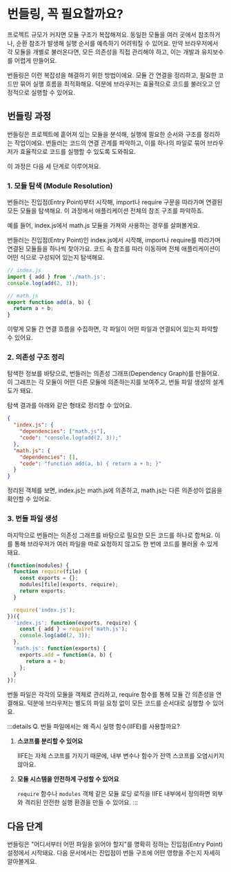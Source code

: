 # 번들링, 꼭 필요할까요?

프로젝트 규모가 커지면 모듈 구조가 복잡해져요. 동일한 모듈을 여러 곳에서 참조하거나, 순환 참조가 발생해 실행 순서를 예측하기 어려워질 수 있어요. 만약 브라우저에서 각 모듈을 개별로 불러온다면, 모든 의존성을 직접 관리해야 하고, 이는 개발과 유지보수를 어렵게 만들어요.

번들링은 이런 복잡성을 해결하기 위한 방법이에요.
모듈 간 연결을 정리하고, 필요한 코드만 묶어 실행 흐름을 최적화해요. 덕분에 브라우저는 효율적으로 코드를 불러오고 안정적으로 실행할 수 있어요.

## 번들링 과정

번들링은 프로젝트에 흩어져 있는 모듈을 분석해, 실행에 필요한 순서와 구조를 정리하는 작업이에요.
번들러는 코드의 연결 관계를 파악하고, 이를 하나의 파일로 묶어 브라우저가 효율적으로 코드를 실행할 수 있도록 도와줘요.

이 과정은 다음 세 단계로 이루어져요.

### 1. 모듈 탐색 (Module Resolution)

번들러는 진입점(Entry Point)부터 시작해, import나 require 구문을 따라가며 연결된 모든 모듈을 탐색해요. 이 과정에서 애플리케이션 전체의 참조 구조를 파악하죠.

예를 들어, index.js에서 math.js 모듈을 가져와 사용하는 경우를 살펴볼게요.

번들러는 진입점(Entry Point)인 index.js에서 시작해, import나 require를 따라가며 연결된 모듈들을 하나씩 찾아가요.
코드 속 참조를 따라 이동하며 전체 애플리케이션이 어떤 식으로 구성되어 있는지 탐색해요.

```javascript
// index.js
import { add } from './math.js';
console.log(add(2, 3));

// math.js
export function add(a, b) {
  return a + b;
}
```

이렇게 모듈 간 연결 흐름을 수집하면, 각 파일이 어떤 파일과 연결되어 있는지 파악할 수 있어요.

### 2. 의존성 구조 정리

탐색한 정보를 바탕으로, 번들러는 의존성 그래프(Dependency Graph)를 만들어요.
이 그래프는 각 모듈이 어떤 다른 모듈에 의존하는지를 보여주고, 번들 파일 생성의 설계도가 돼요.

탐색 결과를 아래와 같은 형태로 정리할 수 있어요.
```json
{
  "index.js": {
    "dependencies": ["math.js"],
    "code": "console.log(add(2, 3));"
  },
  "math.js": {
    "dependencies": [],
    "code": "function add(a, b) { return a + b; }"
  }
}
```
정리된 객체를 보면, index.js는 math.js에 의존하고, math.js는 다른 의존성이 없음을 확인할 수 있어요.

### 3. 번들 파일 생성

마지막으로 번들러는 의존성 그래프를 바탕으로 필요한 모든 코드를 하나로 합쳐요.
이를 통해 브라우저가 여러 파일을 따로 요청하지 않고도 한 번에 코드를 불러올 수 있게 돼요.

```javascript
(function(modules) {
  function require(file) {
    const exports = {};
    modules[file](exports, require);
    return exports;
  }

  require('index.js');
})({
  'index.js': function(exports, require) {
    const { add } = require('math.js');
    console.log(add(2, 3));
  },
  'math.js': function(exports) {
    exports.add = function(a, b) {
      return a + b;
    };
  }
});
```

번들 파일은 각각의 모듈을 객체로 관리하고, require 함수를 통해 모듈 간 의존성을 연결해요. 
덕분에 브라우저는 별도의 파일 요청 없이 모든 코드를 순서대로 실행할 수 있어요.

:::details Q. 번들 파일에서는 왜 즉시 실행 함수(IIFE)를 사용할까요?
1. **스코프를 분리할 수 있어요**

   IIFE는 자체 스코프를 가지기 때문에, 내부 변수나 함수가 전역 스코프를 오염시키지 않아요.

2. **모듈 시스템을 안전하게 구성할 수 있어요**

   `require` 함수나 `modules` 객체 같은 모듈 로딩 로직을 IIFE 내부에서 정의하면 외부와 격리된 안전한 실행 환경을 만들 수 있어요.
:::

## 다음 단계

번들링은 "어디서부터 어떤 파일을 읽어야 할지"를 명확히 정하는 진입점(Entry Point) 설정에서 시작돼요.
다음 문서에서는 진입점이 번들 구조에 어떤 영향을 주는지 자세히 알아볼게요.